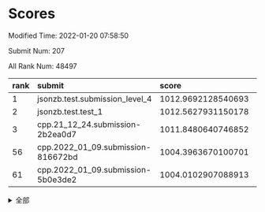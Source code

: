 # Scores

Modified Time: 2022-01-20 07:58:50

Submit Num: 207

All Rank Num: 48497

| rank |               submit               |       score        |       sigma        | pk_num |
| :--- | :--------------------------------- | :----------------- | :----------------- | :----- |
| 1    | jsonzb.test.submission_level_4     | 1012.9692128540693 | 0.7997206240946491 | 934    |
| 2    | jsonzb.test.test_1                 | 1012.5627931150178 | 0.8217631052804576 | 928    |
| 3    | cpp.21_12_24.submission-2b2ea0d7   | 1011.8480640746852 | 0.7978340833914525 | 932    |
| 56   | cpp.2022_01_09.submission-816672bd | 1004.3963670100701 | 0.711726097244195  | 936    |
| 61   | cpp.2022_01_09.submission-5b0e3de2 | 1004.0102907088913 | 0.710878662064763  | 939    |


<details>
<summary>全部</summary>

| rank |                 submit                 |       score        |       sigma        | pk_num |
| :--- | :------------------------------------- | :----------------- | :----------------- | :----- |
| 1    | jsonzb.test.submission_level_4         | 1012.9692128540693 | 0.7997206240946491 | 934    |
| 2    | jsonzb.test.test_1                     | 1012.5627931150178 | 0.8217631052804576 | 928    |
| 3    | cpp.21_12_24.submission-2b2ea0d7       | 1011.8480640746852 | 0.7978340833914525 | 932    |
| 4    | gobigger.level_3.submission_level_3_37 | 1011.636991517043  | 0.7915267411192755 | 934    |
| 5    | gobigger.level_3.submission_level_3_38 | 1011.2098070403979 | 0.7715578295511756 | 938    |
| 6    | gobigger.level_3.submission_level_3_36 | 1011.1394720832449 | 0.8112725923752039 | 937    |
| 7    | gobigger.level_3.submission_level_3_42 | 1011.1265918230034 | 0.7605610558667275 | 932    |
| 8    | gobigger.level_3.submission_level_3_35 | 1010.9141208478493 | 0.7449003115404647 | 936    |
| 9    | gobigger.level_3.submission_level_3_8  | 1010.827411761351  | 0.792719744228455  | 939    |
| 10   | gobigger.level_3.submission_level_3_24 | 1010.7045954930379 | 0.7688186776555062 | 938    |
| 11   | gobigger.level_3.submission_level_3_21 | 1010.6977574858829 | 0.769892500494929  | 940    |
| 12   | gobigger.level_3.submission_level_3_33 | 1010.6785438483223 | 0.7833277593886087 | 943    |
| 13   | gobigger.level_3.submission_level_3_28 | 1010.6192471397978 | 0.76781633646901   | 934    |
| 14   | gobigger.level_3.submission_level_3_41 | 1010.57399043798   | 0.7632314612240736 | 940    |
| 15   | gobigger.level_3.submission_level_3_10 | 1010.5121681455815 | 0.7528497527354187 | 941    |
| 16   | gobigger.level_3.submission_level_3_17 | 1010.5054175124865 | 0.7564162473820406 | 942    |
| 17   | gobigger.level_3.submission_level_3_20 | 1010.4885912069933 | 0.7532785406019474 | 939    |
| 18   | gobigger.level_3.submission_level_3_15 | 1010.4370361908957 | 0.7416002047608917 | 933    |
| 19   | gobigger.level_3.submission_level_3_34 | 1010.3388040561263 | 0.7595124740939511 | 943    |
| 20   | gobigger.level_3.submission_level_3_47 | 1010.296123434074  | 0.767201803567001  | 937    |
| 21   | gobigger.level_3.submission_level_3_22 | 1010.2903568308146 | 0.7491280179210592 | 940    |
| 22   | gobigger.level_3.submission_level_3_4  | 1010.2337039277311 | 0.7659687393158578 | 940    |
| 23   | gobigger.level_3.submission_level_3_49 | 1010.2329122910802 | 0.7482203882381445 | 938    |
| 24   | gobigger.level_3.submission_level_3_29 | 1010.2325725170818 | 0.7649437947405254 | 936    |
| 25   | gobigger.level_3.submission_level_3_3  | 1010.1580476879266 | 0.7651973788920493 | 939    |
| 26   | gobigger.level_3.submission_level_3_19 | 1010.0329393907319 | 0.7600994838182374 | 933    |
| 27   | gobigger.level_3.submission_level_3_1  | 1009.893137892619  | 0.7711593836851406 | 938    |
| 28   | gobigger.level_3.submission_level_3_45 | 1009.7008774592412 | 0.7635904558871363 | 939    |
| 29   | gobigger.level_3.submission_level_3_32 | 1009.6743214635857 | 0.764209824188909  | 936    |
| 30   | gobigger.level_3.submission_level_3_40 | 1009.6510758065054 | 0.7641819807890573 | 936    |
| 31   | gobigger.level_3.submission_level_3_23 | 1009.6117328087348 | 0.7585896077440047 | 937    |
| 32   | gobigger.level_3.submission_level_3_26 | 1009.5387249170282 | 0.740495749308287  | 938    |
| 33   | gobigger.level_3.submission_level_3_16 | 1009.5313781340719 | 0.7580572092195301 | 938    |
| 34   | gobigger.level_3.submission_level_3_25 | 1009.4584256511718 | 0.7622613151242703 | 939    |
| 35   | gobigger.level_3.submission_level_3_14 | 1009.3814234981861 | 0.7351929038640186 | 937    |
| 36   | gobigger.level_3.submission_level_3_0  | 1009.3558944656884 | 0.7467838338578848 | 942    |
| 37   | gobigger.level_3.submission_level_3_46 | 1009.2861158994516 | 0.741446031848768  | 940    |
| 38   | gobigger.level_3.submission_level_3_39 | 1009.1748185038149 | 0.733325677457143  | 941    |
| 39   | gobigger.level_3.submission_level_3_18 | 1009.174018948309  | 0.7625972730119093 | 936    |
| 40   | gobigger.level_3.submission_level_3_30 | 1009.0808405520074 | 0.7395899838795099 | 940    |
| 41   | gobigger.level_3.submission_level_3_11 | 1008.9913862424035 | 0.7292346693494072 | 939    |
| 42   | gobigger.level_3.submission_level_3_13 | 1008.9747958062111 | 0.7530457634029825 | 939    |
| 43   | gobigger.level_3.submission_level_3_48 | 1008.9592951258057 | 0.7478153977648709 | 934    |
| 44   | gobigger.level_3.submission_level_3_12 | 1008.9532647557953 | 0.7613660470597899 | 934    |
| 45   | gobigger.level_3.submission_level_3_2  | 1008.9373674326162 | 0.7663931705361028 | 935    |
| 46   | gobigger.level_3.submission_level_3_44 | 1008.8728154933768 | 0.7363324644388034 | 938    |
| 47   | gobigger.level_3.submission_level_3_31 | 1008.8109377432763 | 0.7274316539381048 | 940    |
| 48   | gobigger.level_3.submission_level_3_9  | 1008.8025498021482 | 0.7571028054275956 | 938    |
| 49   | gobigger.level_3.submission_level_3_27 | 1008.7457627206542 | 0.7391664482470391 | 935    |
| 50   | gobigger.level_3.submission_level_3_43 | 1008.5910632269556 | 0.7518443604238502 | 943    |
| 51   | gobigger.level_3.submission_level_3_7  | 1008.5226115141038 | 0.7368160651858844 | 935    |
| 52   | gobigger.level_3.submission_level_3_5  | 1008.4388417803212 | 0.7581583080931579 | 936    |
| 53   | gobigger.level_3.submission_level_3_6  | 1008.3058518038571 | 0.7418657383326704 | 937    |
| 54   | gobigger.level_1.submission_level_1_10 | 1004.6087185870193 | 0.7187097736142892 | 941    |
| 55   | gobigger.level_1.submission_level_1_38 | 1004.4001752315086 | 0.7195770140555094 | 938    |
| 56   | cpp.2022_01_09.submission-816672bd     | 1004.3963670100701 | 0.711726097244195  | 936    |
| 57   | gobigger.level_1.submission_level_1_40 | 1004.309942614057  | 0.7192379815438588 | 935    |
| 58   | gobigger.level_1.submission_level_1_23 | 1004.2832701989876 | 0.7183320897984989 | 941    |
| 59   | gobigger.level_1.submission_level_1_42 | 1004.2588291264102 | 0.7280670011497888 | 941    |
| 60   | gobigger.level_1.submission_level_1_33 | 1004.1915047650868 | 0.7133833006197223 | 940    |
| 61   | cpp.2022_01_09.submission-5b0e3de2     | 1004.0102907088913 | 0.710878662064763  | 939    |
| 62   | gobigger.level_1.submission_level_1_29 | 1003.8527598896233 | 0.712434538310075  | 938    |
| 63   | gobigger.level_1.submission_level_1_20 | 1003.801173509314  | 0.7137744728414092 | 935    |
| 64   | gobigger.level_1.submission_level_1_47 | 1003.7668594282303 | 0.7084799057803193 | 934    |
| 65   | gobigger.level_1.submission_level_1_4  | 1003.6932484225887 | 0.7170262323095842 | 941    |
| 66   | gobigger.level_1.submission_level_1_2  | 1003.6709679823972 | 0.7218115478436871 | 941    |
| 67   | gobigger.level_1.submission_level_1_28 | 1003.6337875399246 | 0.725555608104723  | 936    |
| 68   | gobigger.level_1.submission_level_1_46 | 1003.5567095629897 | 0.7103341958221246 | 939    |
| 69   | gobigger.level_1.submission_level_1_25 | 1003.5382342386288 | 0.7116993434277777 | 939    |
| 70   | gobigger.level_1.submission_level_1_19 | 1003.5362743152876 | 0.7061389814399612 | 932    |
| 71   | gobigger.level_1.submission_level_1_21 | 1003.4188548315201 | 0.7086270348376731 | 937    |
| 72   | gobigger.level_1.submission_level_1_24 | 1003.3454205508328 | 0.7077950761328732 | 936    |
| 73   | gobigger.level_1.submission_level_1_43 | 1003.3026934857173 | 0.7123040367520157 | 934    |
| 74   | gobigger.level_1.submission_level_1_0  | 1003.2858222826029 | 0.7217194048567219 | 939    |
| 75   | gobigger.level_1.submission_level_1_34 | 1003.2742201182192 | 0.7170562925475239 | 938    |
| 76   | gobigger.level_1.submission_level_1_30 | 1003.1657439345354 | 0.7063595802146675 | 941    |
| 77   | gobigger.level_1.submission_level_1_49 | 1003.1651535075182 | 0.7171580270198269 | 933    |
| 78   | gobigger.level_1.submission_level_1_37 | 1003.1390216941896 | 0.7278825660612166 | 940    |
| 79   | gobigger.level_1.submission_level_1_11 | 1003.1319261079254 | 0.7257961579012793 | 937    |
| 80   | gobigger.level_1.submission_level_1_1  | 1003.0805996638644 | 0.7082910188362426 | 940    |
| 81   | gobigger.level_1.submission_level_1_41 | 1003.0606522397259 | 0.7138217193669337 | 939    |
| 82   | gobigger.level_1.submission_level_1_44 | 1003.0256066235426 | 0.7185320519053622 | 936    |
| 83   | gobigger.level_1.submission_level_1_15 | 1002.973880215437  | 0.7118167567514826 | 935    |
| 84   | gobigger.level_1.submission_level_1_5  | 1002.92734152384   | 0.7159299667146455 | 939    |
| 85   | gobigger.level_1.submission_level_1_12 | 1002.874252483041  | 0.7249907948165226 | 939    |
| 86   | gobigger.level_1.submission_level_1_8  | 1002.8256167307457 | 0.7159468750225624 | 937    |
| 87   | gobigger.level_1.submission_level_1_45 | 1002.8080085119373 | 0.7022363971427229 | 935    |
| 88   | gobigger.level_1.submission_level_1_31 | 1002.8070650449735 | 0.7079724586103442 | 937    |
| 89   | gobigger.level_1.submission_level_1_39 | 1002.8069264825818 | 0.7020485593460284 | 932    |
| 90   | gobigger.level_1.submission_level_1_27 | 1002.7558344260908 | 0.7114110152903007 | 939    |
| 91   | gobigger.level_1.submission_level_1_18 | 1002.7516881128871 | 0.7091753786212553 | 939    |
| 92   | gobigger.level_1.submission_level_1_16 | 1002.7391940288384 | 0.7140040104249517 | 934    |
| 93   | gobigger.level_1.submission_level_1_35 | 1002.6802704839182 | 0.7205994711587712 | 937    |
| 94   | gobigger.level_1.submission_level_1_9  | 1002.619932695594  | 0.7038183773187429 | 938    |
| 95   | gobigger.level_1.submission_level_1_14 | 1002.5033873145148 | 0.7114815611565816 | 937    |
| 96   | gobigger.level_1.submission_level_1_26 | 1002.3533472197221 | 0.7083607909147197 | 935    |
| 97   | gobigger.level_1.submission_level_1_17 | 1002.2942371897965 | 0.7123534403661329 | 943    |
| 98   | gobigger.level_1.submission_level_1_32 | 1002.2792647772324 | 0.711191084131672  | 937    |
| 99   | gobigger.level_1.submission_level_1_3  | 1002.2490793560914 | 0.7016564807071777 | 939    |
| 100  | gobigger.level_1.submission_level_1_6  | 1002.2046201717585 | 0.7155430534664085 | 942    |
| 101  | gobigger.level_1.submission_level_1_22 | 1002.1291328502898 | 0.7079219873645922 | 934    |
| 102  | gobigger.level_1.submission_level_1_36 | 1002.1031664973331 | 0.7104318209837321 | 937    |
| 103  | gobigger.level_1.submission_level_1_7  | 1002.0966303893345 | 0.7151467607451424 | 943    |
| 104  | gobigger.level_1.submission_level_1_13 | 1001.8357045296576 | 0.7050584912898573 | 938    |
| 105  | gobigger.level_1.submission_level_1_48 | 1001.6320567180616 | 0.7113929108895131 | 941    |
| 106  | gobigger.random.submission_random_9    | 997.8405245706216  | 0.7068942588856052 | 934    |
| 107  | gobigger.random.submission_random_15   | 997.4012833858428  | 0.714951824538076  | 937    |
| 108  | gobigger.random.submission_random_20   | 997.3884654752349  | 0.7091685337239949 | 939    |
| 109  | gobigger.random.submission_random_3    | 997.1795234957696  | 0.7154240979913702 | 938    |
| 110  | gobigger.random.submission_random_4    | 996.828057984419   | 0.716334823471772  | 941    |
| 111  | gobigger.random.submission_random_26   | 996.7868733787666  | 0.7063222032419986 | 937    |
| 112  | gobigger.random.submission_random_28   | 996.7654602064263  | 0.7032035205966967 | 935    |
| 113  | gobigger.random.submission_random_45   | 996.761245653583   | 0.7103182162976089 | 937    |
| 114  | gobigger.random.submission_random_1    | 996.745999888155   | 0.6972933541428392 | 941    |
| 115  | gobigger.random.submission_random_34   | 996.6805276564419  | 0.7089251739964368 | 936    |
| 116  | gobigger.random.submission_random_6    | 996.59220153765    | 0.7298265710873615 | 939    |
| 117  | gobigger.random.submission_random_40   | 996.5311160089258  | 0.704169128554465  | 934    |
| 118  | gobigger.random.submission_random_44   | 996.3914514180625  | 0.7163047622853698 | 933    |
| 119  | gobigger.random.submission_random_24   | 996.3724931842559  | 0.7168236841700241 | 937    |
| 120  | gobigger.random.submission_random_16   | 996.3719066693558  | 0.7142850012699329 | 943    |
| 121  | gobigger.random.submission_random_47   | 996.3403212443078  | 0.7004323222509359 | 936    |
| 122  | gobigger.random.submission_random_46   | 996.3286645068821  | 0.7161746704185912 | 933    |
| 123  | gobigger.random.submission_random_0    | 996.3083467567321  | 0.7058036031512542 | 933    |
| 124  | gobigger.random.submission_random_49   | 996.2777790505818  | 0.7016495393557748 | 940    |
| 125  | gobigger.random.submission_random_39   | 996.2713270250194  | 0.7092125256752055 | 938    |
| 126  | gobigger.random.submission_random_36   | 996.2389878930401  | 0.7181242185107927 | 938    |
| 127  | gobigger.random.submission_random_48   | 996.2265188508878  | 0.702542822927561  | 937    |
| 128  | gobigger.random.submission_random_19   | 995.9716453538161  | 0.7169720161855342 | 937    |
| 129  | gobigger.random.submission_random_10   | 995.9577990650589  | 0.7169777202114229 | 937    |
| 130  | gobigger.random.submission_random_31   | 995.9417846993077  | 0.7149797330449645 | 938    |
| 131  | gobigger.random.submission_random_18   | 995.8946571476522  | 0.7209782163606295 | 934    |
| 132  | gobigger.random.submission_random_32   | 995.874500214055   | 0.7002748629323587 | 935    |
| 133  | gobigger.random.submission_random_23   | 995.8415917495474  | 0.6954394911556225 | 939    |
| 134  | gobigger.random.submission_random_11   | 995.8259619823847  | 0.7203962845397343 | 939    |
| 135  | gobigger.random.submission_random_25   | 995.822565794792   | 0.7253057992507879 | 937    |
| 136  | gobigger.random.submission_random_29   | 995.7954824131131  | 0.7100744304018743 | 934    |
| 137  | gobigger.random.submission_random_38   | 995.7748377686293  | 0.7135100980776117 | 939    |
| 138  | gobigger.random.submission_random_7    | 995.7394124568299  | 0.7166716558288148 | 937    |
| 139  | gobigger.random.submission_random_14   | 995.7010897545582  | 0.711539597308084  | 939    |
| 140  | gobigger.random.submission_random_37   | 995.6664135792605  | 0.70442014355367   | 940    |
| 141  | gobigger.random.submission_random_17   | 995.5769162494223  | 0.6982775338337875 | 941    |
| 142  | gobigger.random.submission_random_5    | 995.5272256228568  | 0.7050040443023023 | 936    |
| 143  | gobigger.random.submission_random_35   | 995.5228797970569  | 0.7120512303315246 | 937    |
| 144  | gobigger.random.submission_random_42   | 995.3665272027181  | 0.7088308832637231 | 934    |
| 145  | gobigger.random.submission_random_43   | 995.311122747398   | 0.7182243940591242 | 931    |
| 146  | gobigger.random.submission_random_13   | 995.310825133027   | 0.7025018441164667 | 940    |
| 147  | gobigger.random.submission_random_30   | 995.2982859915129  | 0.7116652815608009 | 936    |
| 148  | gobigger.random.submission_random_22   | 995.2297454984683  | 0.7098967521583377 | 939    |
| 149  | gobigger.random.submission_random_2    | 995.2263685699878  | 0.7062618793715462 | 931    |
| 150  | gobigger.random.submission_random_33   | 995.1906794414498  | 0.7208747948296301 | 931    |
| 151  | gobigger.random.submission_random_41   | 995.1456267607241  | 0.7194134226977115 | 937    |
| 152  | gobigger.random.submission_random_12   | 994.9436662928895  | 0.711968943227562  | 941    |
| 153  | gobigger.random.submission_random_27   | 994.7879701726475  | 0.7085207810077856 | 933    |
| 154  | gobigger.level_2.submission_level_2_41 | 994.689611880862   | 0.7244076180505106 | 936    |
| 155  | gobigger.random.submission_random_21   | 994.367960145938   | 0.7088817991333866 | 937    |
| 156  | gobigger.random.submission_random_8    | 994.3579120440833  | 0.7228361663068745 | 940    |
| 157  | gobigger.level_2.submission_level_2_20 | 994.0159549610206  | 0.7294473247590517 | 935    |
| 158  | gobigger.level_2.submission_level_2_45 | 993.8612160624506  | 0.7423861273168227 | 933    |
| 159  | gobigger.level_2.submission_level_2_28 | 993.6994052738596  | 0.7317270758114752 | 934    |
| 160  | gobigger.level_2.submission_level_2_22 | 993.6938059860884  | 0.7255604882046712 | 938    |
| 161  | gobigger.level_2.submission_level_2_4  | 993.2572662097439  | 0.7373095213752212 | 939    |
| 162  | gobigger.level_2.submission_level_2_10 | 993.0914425112359  | 0.7456179968210349 | 935    |
| 163  | gobigger.level_2.submission_level_2_13 | 993.0313110566412  | 0.7587798659689291 | 940    |
| 164  | gobigger.level_2.submission_level_2_11 | 993.012224323465   | 0.7433845952260865 | 933    |
| 165  | gobigger.level_2.submission_level_2_14 | 992.9446042983548  | 0.7473268689863786 | 938    |
| 166  | gobigger.level_2.submission_level_2_17 | 992.870226478373   | 0.7315905705466476 | 935    |
| 167  | gobigger.level_2.submission_level_2_40 | 992.8352990215711  | 0.7445939373882273 | 940    |
| 168  | gobigger.level_2.submission_level_2_3  | 992.7875644440272  | 0.7397493227199433 | 933    |
| 169  | gobigger.level_2.submission_level_2_0  | 992.7481312554429  | 0.7586304772653821 | 935    |
| 170  | gobigger.level_2.submission_level_2_29 | 992.6770295840955  | 0.7681622340569448 | 936    |
| 171  | gobigger.level_2.submission_level_2_35 | 992.6211529246723  | 0.7253271596986606 | 943    |
| 172  | gobigger.level_2.submission_level_2_5  | 992.5893999687207  | 0.7533788287580303 | 938    |
| 173  | gobigger.level_2.submission_level_2_8  | 992.588466791767   | 0.7624488305337249 | 940    |
| 174  | gobigger.level_2.submission_level_2_33 | 992.52658564267    | 0.7581138498361456 | 937    |
| 175  | gobigger.level_2.submission_level_2_44 | 992.4629366586377  | 0.737723377057953  | 935    |
| 176  | gobigger.level_2.submission_level_2_42 | 992.4263184830829  | 0.7523490740362447 | 937    |
| 177  | gobigger.level_2.submission_level_2_30 | 992.377352564034   | 0.7297938897695639 | 941    |
| 178  | gobigger.level_2.submission_level_2_26 | 992.3269937817367  | 0.7512336678091588 | 936    |
| 179  | gobigger.level_2.submission_level_2_23 | 992.3078422707582  | 0.7457449592843258 | 943    |
| 180  | gobigger.level_2.submission_level_2_32 | 992.2757930400974  | 0.7326288428036071 | 936    |
| 181  | gobigger.level_2.submission_level_2_24 | 992.2103407106263  | 0.7389569233881279 | 936    |
| 182  | gobigger.level_2.submission_level_2_46 | 992.1357126302488  | 0.7449345813324372 | 939    |
| 183  | gobigger.level_2.submission_level_2_34 | 992.1216350920365  | 0.7546705598364267 | 932    |
| 184  | gobigger.level_2.submission_level_2_18 | 992.0775091821698  | 0.7420923618573549 | 937    |
| 185  | gobigger.level_2.submission_level_2_43 | 991.9453763666049  | 0.7481067036357198 | 938    |
| 186  | gobigger.level_2.submission_level_2_36 | 991.8496113227175  | 0.742979851683792  | 939    |
| 187  | gobigger.level_2.submission_level_2_1  | 991.8046494760371  | 0.7464772467911662 | 943    |
| 188  | gobigger.level_2.submission_level_2_2  | 991.7950175468133  | 0.7491755584740394 | 934    |
| 189  | gobigger.level_2.submission_level_2_27 | 991.697334967952   | 0.7611201635542595 | 931    |
| 190  | gobigger.level_2.submission_level_2_47 | 991.6242881826191  | 0.7315541688526725 | 934    |
| 191  | gobigger.level_2.submission_level_2_39 | 991.5903374645079  | 0.7544715810095837 | 937    |
| 192  | gobigger.level_2.submission_level_2_16 | 991.5483711396996  | 0.7503097954999067 | 941    |
| 193  | gobigger.level_2.submission_level_2_31 | 991.4934793429602  | 0.7437250638866043 | 940    |
| 194  | gobigger.level_2.submission_level_2_37 | 991.4107895922594  | 0.7450117632413747 | 931    |
| 195  | gobigger.level_2.submission_level_2_15 | 991.3211704203445  | 0.7448455483551749 | 940    |
| 196  | gobigger.level_2.submission_level_2_25 | 991.2847781544696  | 0.7595906623037862 | 936    |
| 197  | gobigger.level_2.submission_level_2_7  | 991.2756735727347  | 0.7522846626153007 | 932    |
| 198  | gobigger.level_2.submission_level_2_12 | 991.2333461837013  | 0.757185672781311  | 934    |
| 199  | gobigger.level_2.submission_level_2_49 | 991.109998262026   | 0.7434346476700884 | 929    |
| 200  | gobigger.level_2.submission_level_2_9  | 991.0158222477943  | 0.75980814743679   | 936    |
| 201  | gobigger.level_2.submission_level_2_19 | 990.7662159757516  | 0.7855605283582419 | 938    |
| 202  | gobigger.level_2.submission_level_2_21 | 990.7282332726575  | 0.7617741754156895 | 934    |
| 203  | gobigger.level_2.submission_level_2_48 | 990.6616603035126  | 0.7759462413145694 | 941    |
| 204  | gobigger.level_2.submission_level_2_6  | 990.2774090815781  | 0.7493602038315427 | 938    |
| 205  | gobigger.level_2.submission_level_2_38 | 990.057022703254   | 0.795535649447712  | 938    |
| 206  | gobigger.none.submission_none_1        | 976.8644955120452  | 1.437282060179566  | 933    |
| 207  | gobigger.none.submission_none_0        | 975.5151064658464  | 1.5503098816045544 | 930    |

</details>